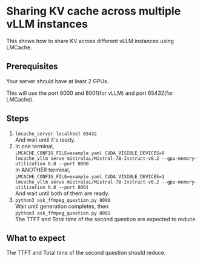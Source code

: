 # Sharing KV cache across multiple vLLM instances
This shows how to share KV across different vLLM instances using LMCache.  
## Prerequisites
Your server should have at least 2 GPUs.  

This will use the port 8000 and 8001(for vLLM) and port 65432(for LMCache).  
## Steps
1.  ```lmcache_server localhost 65432```  
And wait until it's ready.  
2. In one terminal,  
```LMCACHE_CONFIG_FILE=example.yaml CUDA_VISIBLE_DEVICES=0 lmcache_vllm serve mistralai/Mistral-7B-Instruct-v0.2 --gpu-memory-utilization 0.8 --port 8000```  
In ANOTHER terminal,   
```LMCACHE_CONFIG_FILE=example.yaml CUDA_VISIBLE_DEVICES=1 lmcache_vllm serve mistralai/Mistral-7B-Instruct-v0.2 --gpu-memory-utilization 0.8 --port 8001```  
And wait until both of them are ready.  
3.  ```python3 ask_ffmpeg_question.py 8000```  
Wait until generation completes, then  
```python3 ask_ffmpeg_question.py 8001```  
The TTFT and Total time of the second question are expected to reduce.  
## What to expect
The TTFT and Total time of the second question should reduce.  
